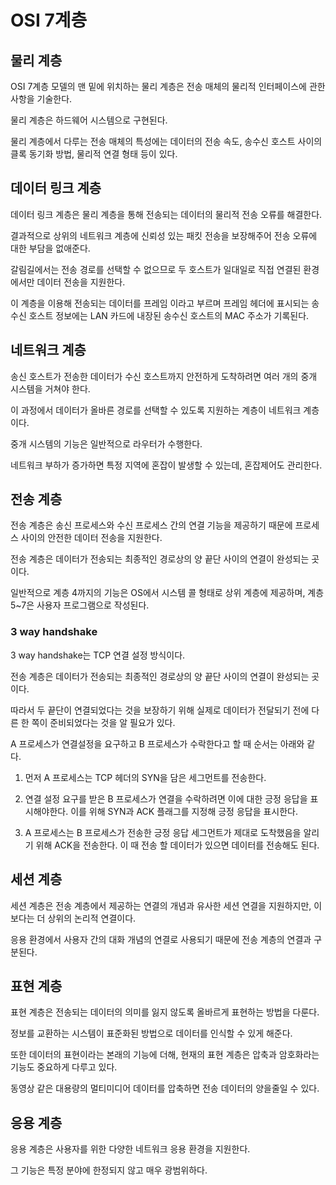 # OSI 7계층

## 물리 계층

OSI 7계층 모델의 맨 밑에 위치하는 물리 계층은 전송 매체의 물리적 인터페이스에 관한 사항을 기술한다.

물리 계층은 하드웨어 시스템으로 구현된다.

물리 계층에서 다루는 전송 매체의 특성에는 데이터의 전송 속도, 송수신 호스트 사이의 클록 동기화 방법, 물리적 연결 형태 등이 있다.

## 데이터 링크 계층

데이터 링크 계층은 물리 계층을 통해 전송되는 데이터의 물리적 전송 오류를 해결한다.

결과적으로 상위의 네트워크 계층에 신뢰성 있는 패킷 전송을 보장해주어 전송 오류에 대한 부담을 없애준다.

갈림길에서는 전송 경로를 선택할 수 없으므로 두 호스트가 일대일로 직접 연결된 환경에서만 데이터 전송을 지원한다.

이 계층을 이용해 전송되는 데이터를 프레임 이라고 부르며 프레임 헤더에 표시되는 송수신 호스트 정보에는 LAN 카드에 내장된 송수신 호스트의 MAC 주소가 기록된다.

## 네트워크 계층

송신 호스트가 전송한 데이터가 수신 호스트까지 안전하게 도착하려면 여러 개의 중개 시스템을 거쳐야 한다.

이 과정에서 데이터가 올바른 경로를 선택할 수 있도록 지원하는 계층이 네트워크 계층이다.

중개 시스템의 기능은 일반적으로 라우터가 수행한다.

네트워크 부하가 증가하면 특정 지역에 혼잡이 발생할 수 있는데, 혼잡제어도 관리한다.

## 전송 계층

전송 계층은 송신 프로세스와 수신 프로세스 간의 연결 기능을 제공하기 때문에 프로세스 사이의 안전한 데이터 전송을 지원한다.

전송 계층은 데이터가 전송되는 최종적인 경로상의 양 끝단 사이의 연결이 완성되는 곳이다.

일반적으로 계층 4까지의 기능은 OS에서 시스템 콜 형태로 상위 계층에 제공하며, 계층 5~7은 사용자 프로그램으로 작성된다.

### 3 way handshake

3 way handshake는 TCP 연결 설정 방식이다.

전송 계층은 데이터가 전송되는 최종적인 경로상의 양 끝단 사이의 연결이 완성되는 곳이다.

따라서 두 끝단이 연결되었다는 것을 보장하기 위해 실제로 데이터가 전달되기 전에 다른 한 쪽이 준비되었다는 것을 알 필요가 있다.

A 프로세스가 연결설정을 요구하고 B 프로세스가 수락한다고 할 때 순서는 아래와 같다.

1. 먼저 A 프로세스는 TCP 헤더의 SYN을 담은 세그먼트를 전송한다.

2. 연결 설정 요구를 받은 B 프로세스가 연결을 수락하려면 이에 대한 긍정 응답을 표시해야한다. 이를 위해 SYN과 ACK 플래그를 지정해 긍정 응답을 표시한다.

3. A 프로세스는 B 프로세스가 전송한 긍정 응답 세그먼트가 제대로 도착했음을 알리기 위해 ACK을 전송한다. 이 때 전송 할 데이터가 있으면 데이터를 전송해도 된다.

## 세션 계층

세션 계층은 전송 계층에서 제공하는 연결의 개념과 유사한 세션 연결을 지원하지만, 이보다는 더 상위의 논리적 연결이다.

응용 환경에서 사용자 간의 대화 개념의 연결로 사용되기 때문에 전송 계층의 연결과 구분된다.

## 표현 계층

표현 계층은 전송되는 데이터의 의미를 잃지 않도록 올바르게 표현하는 방법을 다룬다.

정보를 교환하는 시스템이 표준화된 방법으로 데이터를 인식할 수 있게 해준다.

또한 데이터의 표현이라는 본래의 기능에 더해, 현재의 표현 계층은 압축과 암호화라는 기능도 중요하게 다루고 있다.

동영상 같은 대용량의 멀티미디어 데이터를 압축하면 전송 데이터의 양을줄일 수 있다.

## 응용 계층

응용 계층은 사용자를 위한 다양한 네트워크 응용 환경을 지원한다.

그 기능은 특정 분야에 한정되지 않고 매우 광범위하다.